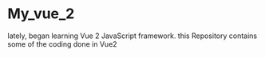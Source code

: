 # My_vue_2
lately, began learning Vue  2 JavaScript framework. this Repository contains some of the coding done in  Vue2 
